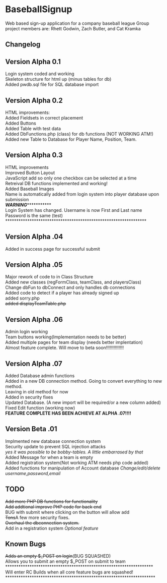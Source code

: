 # BaseballSignup
Web based sign-up application for a company baseball league
Group project members are: Rhett Godwin, Zach Butler, and Cat Kramka

Changelog
-------------

Version Alpha 0.1
-----------------
Login system coded and working<br>
Skeleton structure for html up (minus tables for db)<BR>
Added pwdb.sql file for SQL database import<br>

Version Alpha 0.2
--------------------
HTML improvements:<br>
Added Fieldsets in correct placement<br>
Added Buttons<br>
Added Table with test data<br>
Added DbFunctions.php (class) for db functions (NOT WORKING ATM!)<br>
Added new Table to Database for Player Name, Position, Team.<br>

Version Alpha 0.3
--------------------
HTML improvements<br>
Improved Button Layout<br>
JavaScript add so only one checkbox can be selected at a time<br>
Retreival DB functions implemented and working!<BR>
Added Baseball Images<br>
Name is automatically added from login system into player database upon submission<br>
***********************WARNING**********************************<br>
Login System has changed. Username is now First and Last name<br>
Password is the same (test)<br>
****************************************************************<br>

Version Alpha .04
-------------------
Added in success page for successful submit<br>

Version Alpha .05
-------------------
Major rework of code to in Class Structure<br>
Added new classes (regFormClass, teamClass, and playersClass)<br>
Change dbFun to dbConnect and only handles db connections<br>
Added code to detect if a player has already signed up<br>
added sorry.php<br>
<s>added displayTeamTable.php</s><br>

Version Alpha .06
-------------------
Admin login working<br>
Team buttons working(Implementation needs to be better)<br>
Added multiple pages for team display (needs better implentation)<br>
Almost feature complete. Will move to beta soon!!!!!!!!!!!!!!<br>

Version Alpha .07
----------------------
Added Database admin functions<br>
Added in a new DB connection method. Going to convert everything to new method.<br>
Leaving in old method for now<br>
Added in security fixes<br>
Updated Database. (A new import will be required/or a new column added)<br>
Fixed Edit function (working now)<br>
<strong>FEATURE COMPLETE HAS BEEN ACHIEVE AT ALPHA .07!!!!</Strong><br>

Version Beta .01
------------------
Implmented new database connection system<BR>
Security update to prevent SQL injection attacks<br>
*yes it was possible to be bobby-tables. A little embarrased by that*<br>
Added Message for when a team is empty<br>
Added registration system(Not working ATM needs php code added)<br>
Added functions for manipulation of Account database
<i>Change/edit/delete username,password,email</i><br>


TODO
-------------------
<s>Add more PHP DB functions for functionality</s><br>
<s>Add addtional improve PHP code for back end</s><br>
BUG with submit where clicking on the button will allow add<br>
<s>Tons</s>A few more security fixes. <br> 
<s>Overhaul the dbconnection system.</s> <br> 
Add in a registration system *Optional feature*<br>

Known Bugs
--------------------------------
<s>Adds an empty $_POST on login</s>(BUG SQUASHED)<br>
Allows you to submit an empty $_POST on submit to team<br>
*******************************************************************<br>
Will enter RC Builds when all core feature bugs are squashed!<BR>
********************************************************************<br>
